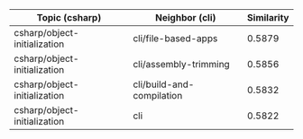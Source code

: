 | Topic (csharp) | Neighbor (cli) | Similarity |
|-------------|-------------------|------------|
| csharp/object-initialization | cli/file-based-apps | 0.5879 |
| csharp/object-initialization | cli/assembly-trimming | 0.5856 |
| csharp/object-initialization | cli/build-and-compilation | 0.5832 |
| csharp/object-initialization | cli | 0.5822 |
